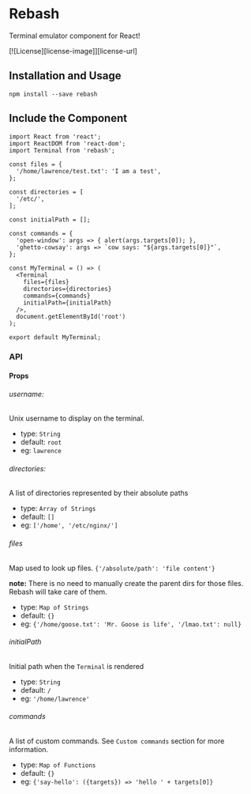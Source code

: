 # Rebash
Terminal emulator component for React!

[![License][license-image]][license-url]

## Installation and Usage
```
npm install --save rebash
```

## Include the Component

```
import React from 'react';
import ReactDOM from 'react-dom';
import Terminal from 'rebash';

const files = {
  '/home/lawrence/test.txt': 'I am a test',
};

const directories = [
  '/etc/',
];

const initialPath = [];

const commands = {
  'open-window': args => { alert(args.targets[0]); },
  'ghetto-cowsay': args => `cow says: "${args.targets[0]}"`,
};

const MyTerminal = () => (
  <Terminal
    files={files}
    directories={directories}
    commands={commands}
    initialPath={initialPath}
  />,
  document.getElementById('root')
);

export default MyTerminal;
```

### API

#### Props

###### username:
Unix username to display on the terminal.

- type: `String`
- default: `root`
- eg: `lawrence`

###### directories:
A list of directories represented by their absolute paths

- type: `Array of Strings`
- default: `[]`
- eg: `['/home', '/etc/nginx/']`

###### files
Map used to look up files. `{'/absolute/path': 'file content'}`

**note:** There is no need to manually create the parent dirs for those files.
Rebash will take care of them.

- type: `Map of Strings`
- default: `{}`
- eg: `{'/home/goose.txt': 'Mr. Goose is life', '/lmao.txt': null}`

###### initialPath
Initial path when the `Terminal` is rendered

- type: `String`
- default: `/`
- eg: `'/home/lawrence'`

###### commands
A list of custom commands. See `Custom commands` section for more information.

- type: `Map of Functions`
- default: `{}`
- eg: `{'say-hello': ({targets}) => 'hello ' + targets[0]}`

